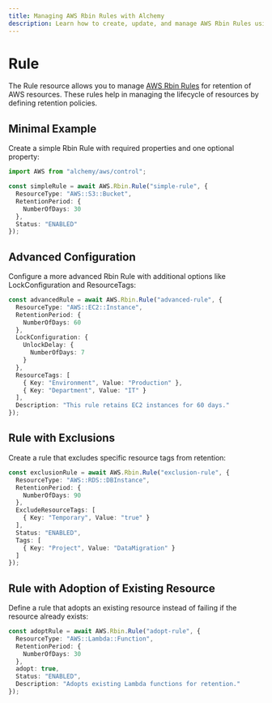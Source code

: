 ```yaml
---
title: Managing AWS Rbin Rules with Alchemy
description: Learn how to create, update, and manage AWS Rbin Rules using Alchemy Cloud Control.
---
```


# Rule

The Rule resource allows you to manage [AWS Rbin Rules](https://docs.aws.amazon.com/rbin/latest/userguide/) for retention of AWS resources. These rules help in managing the lifecycle of resources by defining retention policies.

## Minimal Example

Create a simple Rbin Rule with required properties and one optional property:

```ts
import AWS from "alchemy/aws/control";

const simpleRule = await AWS.Rbin.Rule("simple-rule", {
  ResourceType: "AWS::S3::Bucket",
  RetentionPeriod: {
    NumberOfDays: 30
  },
  Status: "ENABLED"
});
```

## Advanced Configuration

Configure a more advanced Rbin Rule with additional options like LockConfiguration and ResourceTags:

```ts
const advancedRule = await AWS.Rbin.Rule("advanced-rule", {
  ResourceType: "AWS::EC2::Instance",
  RetentionPeriod: {
    NumberOfDays: 60
  },
  LockConfiguration: {
    UnlockDelay: {
      NumberOfDays: 7
    }
  },
  ResourceTags: [
    { Key: "Environment", Value: "Production" },
    { Key: "Department", Value: "IT" }
  ],
  Description: "This rule retains EC2 instances for 60 days."
});
```

## Rule with Exclusions

Create a rule that excludes specific resource tags from retention:

```ts
const exclusionRule = await AWS.Rbin.Rule("exclusion-rule", {
  ResourceType: "AWS::RDS::DBInstance",
  RetentionPeriod: {
    NumberOfDays: 90
  },
  ExcludeResourceTags: [
    { Key: "Temporary", Value: "true" }
  ],
  Status: "ENABLED",
  Tags: [
    { Key: "Project", Value: "DataMigration" }
  ]
});
```

## Rule with Adoption of Existing Resource

Define a rule that adopts an existing resource instead of failing if the resource already exists:

```ts
const adoptRule = await AWS.Rbin.Rule("adopt-rule", {
  ResourceType: "AWS::Lambda::Function",
  RetentionPeriod: {
    NumberOfDays: 30
  },
  adopt: true,
  Status: "ENABLED",
  Description: "Adopts existing Lambda functions for retention."
});
```